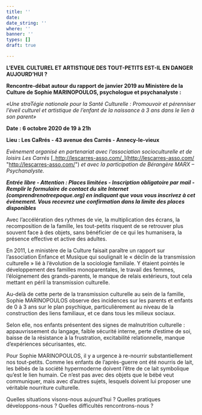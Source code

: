 ```yaml
---
title: ''
date: 
date_string: ''
where: ''
banner: ''
types: []
draft: true

---
```

**L’EVEIL CULTUREL ET ARTISTIQUE DES TOUT-PETITS EST-IL EN DANGER AUJOURD’HUI ?**

**Rencontre-débat autour du rapport de janvier 2019 au Ministère de la Culture de Sophie MARINOPOULOS, psychologue et psychanalyste :**

_«Une straTégie nationale pour la Santé Culturelle : Promouvoir et pérenniser l’éveil culturel et artistique de l’enfant de la naissance à 3 ans dans le lien à son parent»_

**Date : 6 octobre 2020 de 19 à 21h**

**Lieu : Les CaRrés - 43 avenue des Carrés - Annecy-le-vieux**

_Evènement organisé en partenariat avec l’association socioculturelle et de loisirs Les Carrés_ [_http://lescarres-asso.com/_](http://lescarres-asso.com/ "http://lescarres-asso.com/") _et avec la participation de Bérangère MARX – Psychanalyste._

**_Entrée libre - Attention : Places limitées - Inscription obligatoire par mail - Remplir le formulaire de contact du site Internet (comprendrenotreepoque.org) en indiquant que vous vous inscrivez à cet évènement. Vous recevrez une confirmation dans la limite des places disponibles_**

Avec l’accélération des rythmes de vie, la multiplication des écrans, la recomposition de la famille, les tout-petits risquent de se retrouver plus souvent face à des objets, sans bénéficier de ce qui les humanisera, la présence effective et active des adultes.

En 2011, Le ministère de la Culture faisait paraître un rapport sur l’association Enfance et Musique qui soulignait le « déclin de la transmission culturelle » lié à l’évolution de la sociologie familiale. Y étaient pointés le développement des familles monoparentales, le travail des femmes, l’éloignement des grands-parents, le manque de relais extérieurs, tout cela mettant en péril la transmission culturelle.

Au-delà de cette perte de la transmission culturelle au sein de la famille, Sophie MARINOPOULOS observe des incidences sur les parents et enfants de 0 à 3 ans sur le plan psychique, particulièrement au niveau de la construction des liens familiaux, et ce dans tous les milieux sociaux.

Selon elle, nos enfants présentent des signes de malnutrition culturelle : appauvrissement du langage, faible sécurité interne, perte d’estime de soi, baisse de la résistance à la frustration, excitabilité relationnelle, manque d’expériences sécurisantes, etc.

Pour Sophie MARINOPOULOS, il y a urgence à re-nourrir substantiellement nos tout-petits. Comme les enfants de l’après-guerre ont été nourris de lait, les bébés de la société hypermoderne doivent l’être de ce lait symbolique qu’est le lien humain. Ce n’est pas avec des objets que le bébé veut communiquer, mais avec d’autres sujets, lesquels doivent lui proposer une véritable nourriture culturelle.

Quelles situations visons-nous aujourd’hui ? Quelles pratiques développons-nous ? Quelles difficultés rencontrons-nous ?